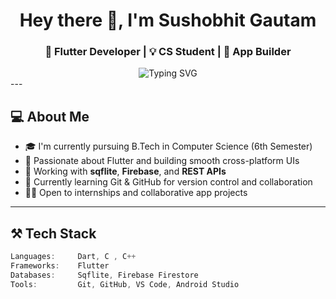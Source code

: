 <h1 align="center">Hey there 👋, I'm Sushobhit Gautam</h1>
<h3 align="center">🚀 Flutter Developer | 💡 CS Student | 📱 App Builder</h3>

<div align="center">
  <img src="https://readme-typing-svg.demolab.com?font=Fira+Code &size=20 &pause=1000 &color=00FFAB &width=500 &lines=Flutter+Developer;UI%2FUX+Lover;Building+beautiful+mobile+apps;Learning+Git%2C+Firebase%2C+APIs" alt="Typing SVG" />
</div>
---

## 💻 About Me

- 🎓 I'm currently pursuing B.Tech in Computer Science (6th Semester)
- 📱 Passionate about Flutter and building smooth cross-platform UIs
- 🔧 Working with **sqflite**, **Firebase**, and **REST APIs**
- 🌱 Currently learning Git & GitHub for version control and collaboration
- 👨‍💻 Open to internships and collaborative app projects

---

## ⚒️ Tech Stack

```dart
Languages:     Dart, C , C++
Frameworks:    Flutter
Databases:     Sqflite, Firebase Firestore
Tools:         Git, GitHub, VS Code, Android Studio




